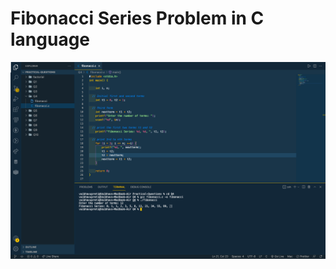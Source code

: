 # Fibonacci Series Problem in C language

![](https://github.com/VaibhavUpreti/Cprograms/blob/main/Practical-Questions/Q4/Q4fibonacci.png)
